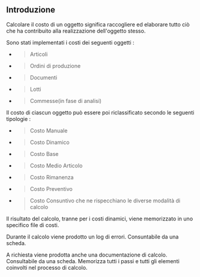 ## Introduzione

Calcolare il costo di un oggetto significa raccogliere ed elaborare tutto ciò che ha contribuito alla realizzazione dell'oggetto stesso.

Sono stati implementati i costi dei seguenti oggetti : 
- >Articoli
- >Ordini di produzione
- >Documenti
- >Lotti
- >Commesse(in fase di analisi)

Il costo di ciascun oggetto può essere poi riclassificato secondo le seguenti tipologie : 
- >Costo Manuale
- >Costo Dinamico
- >Costo Base
- >Costo Medio Articolo
- >Costo Rimanenza
- >Costo Preventivo
- >Costo Consuntivo
che ne rispecchiano le diverse modalità di calcolo

Il risultato del calcolo, tranne per i costi dinamici, viene memorizzato in uno specifico file di costi.

Durante il calcolo viene prodotto un log di errori. Consuntabile da una scheda.

A richiesta viene prodotta anche una documentazione di calcolo. Consultabile da una scheda. Memorizza tutti i passi e tutti gli elementi coinvolti nel processo di calcolo.

